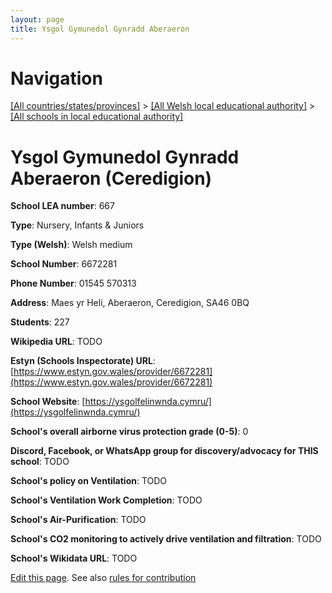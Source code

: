 ```yaml
---
layout: page
title: Ysgol Gymunedol Gynradd Aberaeron
---
```

# Navigation

[[All countries/states/provinces]](../../..) > [[All Welsh local educational authority]](../..) > [[All schools in local educational authority]](..)

# Ysgol Gymunedol Gynradd Aberaeron (Ceredigion)

**School LEA number**: 667

**Type**: Nursery, Infants & Juniors

**Type (Welsh)**: Welsh medium

**School Number**: 6672281

**Phone Number**: 01545 570313

**Address**: Maes yr Heli, Aberaeron, Ceredigion, SA46 0BQ

**Students**: 227

**Wikipedia URL**: TODO

**Estyn (Schools Inspectorate) URL**: [https://www.estyn.gov.wales/provider/6672281](https://www.estyn.gov.wales/provider/6672281)

**School Website**: [https://ysgolfelinwnda.cymru/](https://ysgolfelinwnda.cymru/)

**School's overall airborne virus protection grade (0-5)**: 0

**Discord, Facebook, or WhatsApp group for discovery/advocacy for THIS school**: TODO

**School's policy on Ventilation**: TODO

**School's Ventilation Work Completion**: TODO

**School's Air-Purification**: TODO

**School's CO2 monitoring to actively drive ventilation and filtration**: TODO

**School's Wikidata URL**: TODO




[Edit this page](https://github.com/ventilate-schools/Wales/edit/prif/./Ceredigion/Ysgol_Gymunedol_Gynradd_Aberaeron.md). See also [rules for contribution](../../../contribution-rules/)